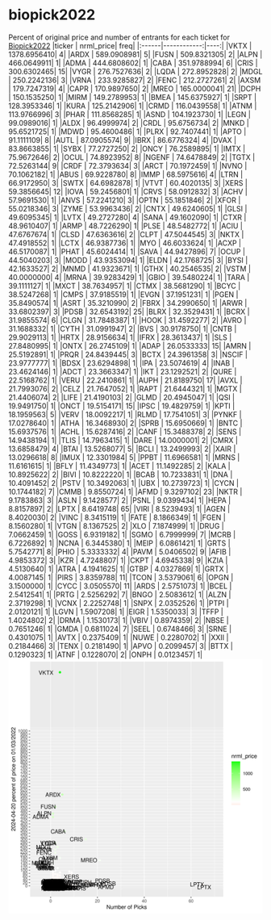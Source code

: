 # biopick2022
Percent of original price and number of entrants for each ticket for [Biopick2022](https://twitter.com/hashtag/Biopick2022)
|ticker |   nrml_price| freq|
|:------|------------:|----:|
|VKTX   | 1378.6956410|    4|
|ARDX   |  589.0908981|    5|
|FUSN   |  509.8321305|    2|
|ALPN   |  466.0649911|    1|
|ADMA   |  444.6808602|    1|
|CABA   |  351.9788994|    6|
|CRIS   |  300.6302465|   15|
|VYGR   |  276.7527636|    2|
|LQDA   |  272.8952828|    2|
|MDGL   |  250.2242136|    3|
|VRNA   |  233.9285827|    2|
|FENC   |  212.2727261|    2|
|AXSM   |  179.7247319|    4|
|CAPR   |  170.9897650|    2|
|MREO   |  165.0000041|   21|
|DCPH   |  150.1535250|    1|
|MIRM   |  149.2789953|    1|
|BMEA   |  145.6375927|    1|
|SRPT   |  128.3953346|    1|
|KURA   |  125.2142906|    1|
|CRMD   |  116.0439558|    1|
|ATNM   |  113.9766996|    3|
|PHAR   |  111.8568285|    1|
|ASND   |  104.1923730|    1|
|LEGN   |   99.0989016|    1|
|ALDX   |   96.4999974|    2|
|CRDL   |   95.6756734|    2|
|MNKD   |   95.6521725|    1|
|MDWD   |   95.4600486|    1|
|PLRX   |   92.7407441|    1|
|APTO   |   91.1111109|    8|
|AUTL   |   87.0905574|    9|
|IBRX   |   86.6776324|    4|
|DVAX   |   83.8663855|    1|
|SYBX   |   77.2727250|    2|
|ONCY   |   76.2589895|    1|
|IMTX   |   75.9672646|    2|
|OCUL   |   74.8923952|    8|
|NGENF  |   74.6478849|    2|
|TGTX   |   72.5263144|    9|
|CRDF   |   72.3793634|    3|
|ARCT   |   70.1972459|    1|
|NVNO   |   70.1062182|    1|
|ABUS   |   69.9228780|    8|
|IMMP   |   68.5975616|    4|
|LTRN   |   66.9172950|    3|
|SWTX   |   64.6982878|    1|
|VTVT   |   60.4020135|    3|
|XERS   |   59.3856645|   12|
|IOVA   |   59.2456801|    1|
|CRVS   |   58.0912832|    3|
|ACHV   |   57.9691530|    1|
|ANVS   |   57.2241210|    3|
|OPTN   |   55.1851846|    2|
|XFOR   |   55.0218346|    3|
|ZYME   |   53.9963436|    2|
|CNTX   |   49.6240605|    1|
|GLSI   |   49.6095345|    1|
|LVTX   |   49.2727280|    4|
|SANA   |   49.1602090|    1|
|CTXR   |   48.9610407|    1|
|ARMP   |   48.7226290|    1|
|PLSE   |   48.5482772|    1|
|ACIU   |   47.6767674|    1|
|CLSD   |   47.6363616|    2|
|CLPT   |   47.5044545|    3|
|NKTX   |   47.4918552|    1|
|LCTX   |   46.9387736|    1|
|MYO    |   46.6033624|    1|
|ACXP   |   46.5170087|    1|
|PHAT   |   45.6024414|    1|
|SAVA   |   44.9427896|    7|
|OCUP   |   44.5040203|    3|
|MODD   |   43.9353094|    1|
|ELDN   |   42.1768725|    3|
|BYSI   |   42.1633527|    2|
|MNMD   |   41.9323671|    1|
|GTHX   |   40.2546535|    2|
|VSTM   |   40.0000000|    4|
|MRNA   |   39.9283429|    1|
|GBIO   |   39.5480224|    1|
|TARA   |   39.1111127|    1|
|MXCT   |   38.7634957|    1|
|CTMX   |   38.5681290|    1|
|BCYC   |   38.5247268|    1|
|CMPS   |   37.9185519|    1|
|EVGN   |   37.1951231|    1|
|PGEN   |   35.8490574|    1|
|ASRT   |   35.3210990|    2|
|FBRX   |   34.2990650|    1|
|ARWR   |   33.6802397|    3|
|PDSB   |   32.6543192|   25|
|BLRX   |   32.3529431|    1|
|BCRX   |   31.9855574|    6|
|CLGN   |   31.7848387|    1|
|HOOK   |   31.4592277|    2|
|AVRO   |   31.1688332|    1|
|CYTH   |   31.0991947|    2|
|BVS    |   30.9178750|    1|
|CNTB   |   29.9029113|    1|
|HRTX   |   28.9156634|    1|
|IFRX   |   28.3613437|    1|
|SLS    |   27.8480995|    1|
|ONTX   |   26.2745109|    1|
|ADAP   |   26.0533333|   15|
|AMRN   |   25.5192891|    1|
|PRQR   |   24.8439445|    3|
|BCTX   |   24.3961358|    3|
|NSCIF  |   23.9777777|    1|
|BDSX   |   23.6294898|    1|
|IPA    |   23.5074619|    4|
|INAB   |   23.4624146|    1|
|ADCT   |   23.3663347|    1|
|IKT    |   23.1292521|    2|
|QURE   |   22.5168762|    1|
|VERU   |   22.2410861|    1|
|AUPH   |   21.8189750|   17|
|AVXL   |   21.7993076|    2|
|CELZ   |   21.7647052|    1|
|RAPT   |   21.6444321|    1|
|MGTX   |   21.4406074|    2|
|LIFE   |   21.4190103|    2|
|GLMD   |   20.4945047|    1|
|QSI    |   19.9491750|    1|
|ONCT   |   19.5154171|   15|
|IPSC   |   19.4829759|    1|
|KPTI   |   18.1959563|    5|
|VERV   |   18.0092217|    1|
|RLMD   |   17.7541051|    3|
|PYNKF  |   17.0278640|    1|
|ATHA   |   16.3468930|    2|
|SPRB   |   15.6950669|    1|
|BNTC   |   15.6937576|    1|
|ACHL   |   15.6287416|    2|
|CANF   |   15.3488378|    2|
|SENS   |   14.9438194|    1|
|TLIS   |   14.7963415|    1|
|DARE   |   14.0000001|    2|
|CMRX   |   13.6858479|    4|
|BTAI   |   13.5268077|    5|
|BCLI   |   13.2499993|    2|
|XAIR   |   13.0296618|    8|
|IMUX   |   12.3301984|    5|
|PPBT   |   11.6966581|    1|
|MRNS   |   11.6161615|    1|
|BFLY   |   11.4349773|    1|
|ACET   |   11.1492285|    2|
|KALA   |   10.8925622|    2|
|BIVI   |   10.8222220|    1|
|BCAB   |   10.7233831|    1|
|DNA    |   10.4091452|    2|
|PSTV   |   10.3492063|    1|
|UBX    |   10.2739723|    1|
|CYCN   |   10.1744182|    7|
|CMMB   |    9.8550724|    1|
|AFMD   |    9.3297102|   23|
|NKTR   |    9.1783863|    3|
|ASLN   |    9.1428577|    2|
|PSNL   |    9.0399434|    1|
|HEPA   |    8.8157897|    2|
|LPTX   |    8.6419748|   65|
|VIRI   |    8.5239493|    1|
|AGEN   |    8.4020030|    2|
|VINC   |    8.3415119|    1|
|FATE   |    8.1866349|    1|
|FGEN   |    8.1560280|    1|
|VTGN   |    8.1367525|    2|
|XLO    |    7.1874999|    1|
|DRUG   |    7.0662459|    1|
|GOSS   |    6.9319182|    1|
|SGMO   |    6.7999999|    7|
|MCRB   |    6.7226892|    1|
|NCNA   |    6.3445380|    1|
|MEIP   |    6.0861421|    1|
|GRTS   |    5.7542771|    8|
|PHIO   |    5.3333332|    4|
|PAVM   |    5.0406502|    9|
|AFIB   |    4.9853372|    3|
|KZR    |    4.7248807|    1|
|CKPT   |    4.6945338|    9|
|KZIA   |    4.5130640|    1|
|ATRA   |    4.1941625|    1|
|GTBP   |    4.0327869|    1|
|GRTX   |    4.0087145|    1|
|PIRS   |    3.8359788|   11|
|TCON   |    3.5379061|    6|
|OPGN   |    3.1500000|    1|
|CYCC   |    3.0505570|   11|
|ARDS   |    2.5751073|    1|
|BCEL   |    2.5412541|    1|
|PRTG   |    2.5256292|    7|
|BNGO   |    2.5083612|    1|
|ALZN   |    2.3719298|    1|
|VCNX   |    2.2252748|    1|
|SNPX   |    2.0352526|    1|
|PTPI   |    2.0120121|    1|
|LGVN   |    1.5907208|    1|
|EIGR   |    1.5350033|    3|
|TFFP   |    1.4024802|    2|
|DRMA   |    1.1530173|    1|
|VBIV   |    0.8974359|    2|
|NBSE   |    0.7651246|    1|
|GMDA   |    0.6811024|    7|
|SEEL   |    0.6748466|    3|
|SRNE   |    0.4301075|    1|
|AVTX   |    0.2375409|    1|
|NUWE   |    0.2280702|    1|
|XXII   |    0.2184466|    3|
|TENX   |    0.2181490|    1|
|APVO   |    0.2099457|    3|
|BTTX   |    0.1290323|    1|
|ATNF   |    0.1228070|    2|
|ONPH   |    0.0123457|    1|
![retvspicks](biopicks.png?raw=true)
